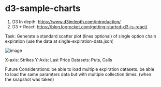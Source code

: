 # d3-sample-charts
1. D3 In depth: https://www.d3indepth.com/introduction/
2. D3 + React: https://blog.logrocket.com/getting-started-d3-js-react/

Task: Generate a standard scatter plot (lines optional) of single option chain expiration (use the data at single-expiration-data.json)

![image](https://github.com/mledan/d3-sample-charts/assets/19522070/5f8a3163-3c63-491a-82c3-cd6d1b145cc9)

X-axis: Strikes
Y-Axis: Last Price
Datasets: Puts, Calls

Future Considerations: 
be able to load multiple expiration datasets. 
be able to load the same paramters data but with multiple collection times. (when the snapshot was taken)

